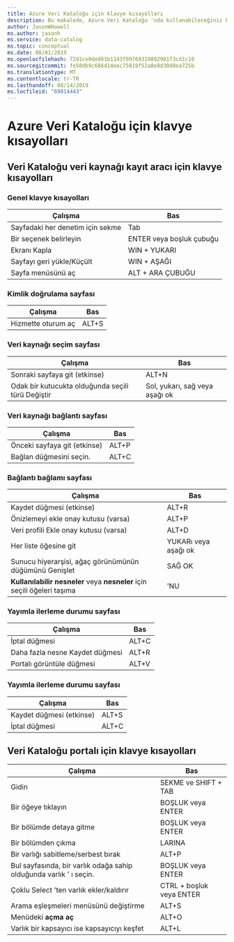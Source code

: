 ```yaml
---
title: Azure Veri Kataloğu için klavye kısayolları
description: Bu makalede, Azure Veri Kataloğu 'nda kullanabileceğiniz klavye kısayollarının bir listesi gösterilir.
author: JasonWHowell
ms.author: jasonh
ms.service: data-catalog
ms.topic: conceptual
ms.date: 08/01/2019
ms.openlocfilehash: 72d1ce0ded61b1143f99769319892981f3cd1c10
ms.sourcegitcommit: fe50db9c686d14eec75819f52a8e8d30d8ea725b
ms.translationtype: MT
ms.contentlocale: tr-TR
ms.lasthandoff: 08/14/2019
ms.locfileid: "69014443"
---
```

# <a name="keyboard-shortcuts-for-azure-data-catalog"></a>Azure Veri Kataloğu için klavye kısayolları

## <a name="keyboard-shortcuts-for-the-data-catalog-data-source-registration-tool"></a>Veri Kataloğu veri kaynağı kayıt aracı için klavye kısayolları

### <a name="general-keyboard-shortcuts"></a>Genel klavye kısayolları
| Çalışma | Bas |
| --- | --- |
| Sayfadaki her denetim için sekme |Tab |
| Bir seçenek belirleyin |ENTER veya boşluk çubuğu |
| Ekranı Kapla |WIN + YUKARI |
| Sayfayı geri yükle/Küçült |WIN + AŞAĞI |
| Sayfa menüsünü aç |ALT + ARA ÇUBUĞU |

### <a name="authentication-page"></a>Kimlik doğrulama sayfası
| Çalışma | Bas |
| --- | --- |
| Hizmette oturum aç |ALT+S |

### <a name="data-source-selection-page"></a>Veri kaynağı seçim sayfası
| Çalışma | Bas |
| --- | --- |
| Sonraki sayfaya git (etkinse) |ALT+N |
| Odak bir kutucukta olduğunda seçili türü Değiştir |Sol, yukarı, sağ veya aşağı ok |

### <a name="data-source-connection-page"></a>Veri kaynağı bağlantı sayfası
| Çalışma | Bas |
| --- | --- |
| Önceki sayfaya git (etkinse) |ALT+P |
| Bağlan düğmesini seçin. |ALT+C |

### <a name="connection-context-page"></a>Bağlantı bağlamı sayfası
| Çalışma | Bas |
| --- | --- |
| Kaydet düğmesi (etkinse) |ALT+R |
| Önizlemeyi ekle onay kutusu (varsa) |ALT+P |
| Veri profili Ekle onay kutusu (varsa) |ALT+D |
| Her liste öğesine git |YUKARı veya aşağı ok |
| Sunucu hiyerarşisi, ağaç görünümünün düğümünü Genişlet |SAĞ OK |
| **Kullanılabilir nesneler** veya **nesneler** için seçili öğeleri taşıma |'NU |

### <a name="publish-progress-page"></a>Yayımla ilerleme durumu sayfası
| Çalışma | Bas |
| --- | --- |
| İptal düğmesi |ALT+C |
| Daha fazla nesne Kaydet düğmesi |ALT+R |
| Portalı görüntüle düğmesi |ALT+V |

### <a name="publish-progress-page"></a>Yayımla ilerleme durumu sayfası
| Çalışma | Bas |
| --- | --- |
| Kaydet düğmesi (etkinse) |ALT+S |
| İptal düğmesi |ALT+C |

## <a name="keyboard-shortcuts-for-the-data-catalog-portal"></a>Veri Kataloğu portalı için klavye kısayolları
| Çalışma | Bas |
| --- | --- |
| Gidin |SEKME ve SHIFT + TAB |
| Bir öğeye tıklayın |BOŞLUK veya ENTER |
| Bir bölümde detaya gitme |BOŞLUK veya ENTER |
| Bir bölümden çıkma |LARINA |
| Bir varlığı sabitleme/serbest bırak |ALT+P |
| Bul sayfasında, bir varlık odağa sahip olduğunda varlık ' ı seçin. |BOŞLUK veya ENTER |
| Çoklu Select 'ten varlık ekler/kaldırır |CTRL + boşluk veya ENTER |
| Arama eşleşmeleri menüsünü değiştirme |ALT+S |
| Menüdeki **açma aç** |ALT+O |
| Varlık bir kapsayıcı ise kapsayıcıyı keşfet |ALT+L |

